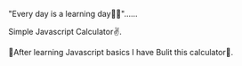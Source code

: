 "Every day is a learning day🏫🏫"......

Simple Javascript Calculator✌️.

📖After learning Javascript basics I have Bulit this calculator📖.
